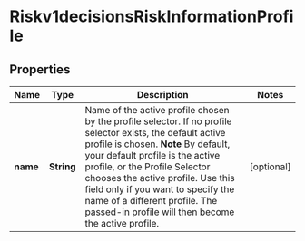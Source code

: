
# Riskv1decisionsRiskInformationProfile

## Properties
Name | Type | Description | Notes
------------ | ------------- | ------------- | -------------
**name** | **String** | Name of the active profile chosen by the profile selector. If no profile selector exists, the default active profile is chosen.  **Note** By default, your default profile is the active profile, or the Profile Selector chooses the active profile. Use this field only if you want to specify the name of a different profile. The passed-in profile will then become the active profile.  |  [optional]



